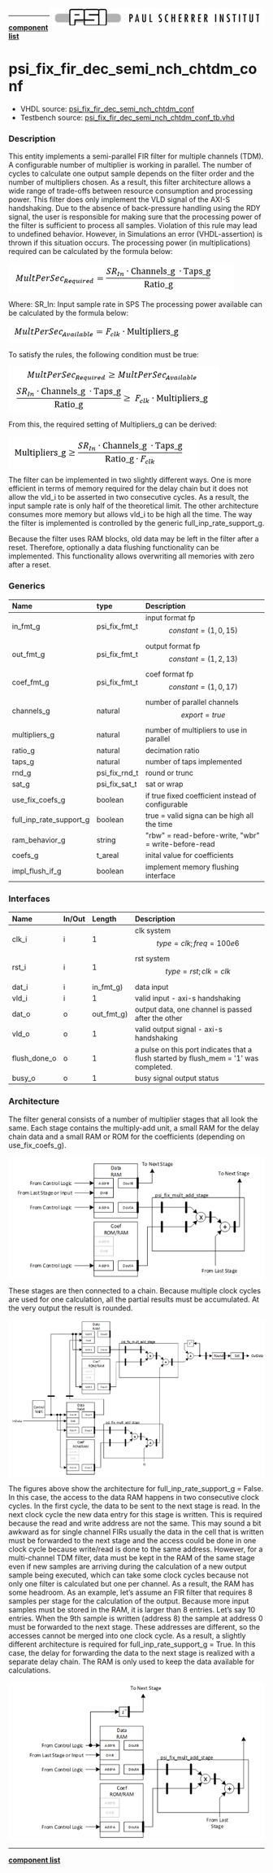 <img align="right" src="../../doc/psi_logo.png">

***

[**component list**](../README.md)

# psi_fix_fir_dec_semi_nch_chtdm_conf
 - VHDL source: [psi_fix_fir_dec_semi_nch_chtdm_conf](../hdl/psi_fix_fir_dec_semi_nch_chtdm_conf.vhd)
 - Testbench source: [psi_fix_fir_dec_semi_nch_chtdm_conf_tb.vhd](../testbench/psi_fix_fir_dec_semi_nch_chtdm_conf_tb/psi_fix_fir_dec_semi_nch_chtdm_conf_tb.vhd)

### Description

This entity implements a semi-parallel FIR filter for multiple channels (TDM). A configurable number of multiplier is working in parallel. The number of cycles to calculate one output sample depends on the filter order and the number of multipliers chosen. As a result, this filter architecture allows a wide range of trade-offs between resource consumption and processing power.
This filter does only implement the VLD signal of the AXI-S handshaking. Due to the absence of back-pressure handling using the RDY signal, the user is responsible for making sure that the processing power of the filter is sufficient to process all samples. Violation of this rule may lead to undefined behavior. However, in Simulations an error (VHDL-assertion) is thrown if this situation occurs.
The processing power (in multiplications) required can be calculated by the formula below:

<img align="center" src="psi_fix_fir_dec_semi_nch_chtdm_conf_a.png">

Where:
SR_In:		Input sample rate in SPS
The processing power available can be calculated by the formula below:

<img align="center" src="psi_fix_fir_dec_semi_nch_chtdm_conf_b.png">

To satisfy the rules, the following condition must be true:

<img align="center" src="psi_fix_fir_dec_semi_nch_chtdm_conf_c.png">

From this, the required setting of Multipliers_g can be derived:

<img align="center" src="psi_fix_fir_dec_semi_nch_chtdm_conf_d.png">

The filter can be implemented in two slightly different ways. One is more efficient in terms of memory required for the delay chain but it does not allow the vld_i to be asserted in two consecutive cycles. As a result, the input sample rate is only half of the theoretical limit. The other architecture consumes more memory but allows vld_i to be high all the time. The way the filter is implemented is controlled by the generic full_inp_rate_support_g.

Because the filter uses RAM blocks, old data may be left in the filter after a reset. Therefore, optionally a data flushing functionality can be implemented. This functionality allows overwriting all memories with zero after a reset.


### Generics
| Name                    | type          | Description                                          |
|:------------------------|:--------------|:-----------------------------------------------------|
| in_fmt_g                | psi_fix_fmt_t | input format fp $$ constant=(1,0,15) $$              |
| out_fmt_g               | psi_fix_fmt_t | output format fp $$ constant=(1,2,13) $$             |
| coef_fmt_g              | psi_fix_fmt_t | coef format fp $$ constant=(1,0,17) $$               |
| channels_g              | natural       | number of parallel channels $$ export=true $$        |
| multipliers_g           | natural       | number of multipliers to use in parallel             |
| ratio_g                 | natural       | decimation ratio                                     |
| taps_g                  | natural       | number of taps implemented                           |
| rnd_g                   | psi_fix_rnd_t | round or trunc                                       |
| sat_g                   | psi_fix_sat_t | sat or wrap                                          |
| use_fix_coefs_g         | boolean       | if true fixed coefficient instead of configurable    |
| full_inp_rate_support_g | boolean       | true = valid signa can be high all the time          |
| ram_behavior_g          | string        | "rbw" = read-before-write, "wbr" = write-before-read |
| coefs_g                 | t_areal       | inital value for coefficients                        |
| impl_flush_if_g         | boolean       | implement memory flushing interface                  |

### Interfaces
| Name         | In/Out   | Length     | Description                                                                           |
|:-------------|:---------|:-----------|:--------------------------------------------------------------------------------------|
| clk_i        | i        | 1          | clk system $$ type=clk; freq=100e6 $$                                                 |
| rst_i        | i        | 1          | rst system $$ type=rst; clk=clk $$                                                    |
| dat_i        | i        | in_fmt_g)  | data input                                                                            |
| vld_i        | i        | 1          | valid input - axi-s handshaking                                                       |
| dat_o        | o        | out_fmt_g) | output data, one channel is passed after the other                                    |
| vld_o        | o        | 1          | valid output signal - axi-s handshaking                                               |
| flush_done_o | o        | 1          | a pulse on this port indicates that a flush started by flush_mem = '1' was completed. |
| busy_o       | o        | 1          | busy signal output status                                                             |

### Architecture

The filter general consists of a number of multiplier stages that all look the same. Each stage contains the multiply-add unit, a small RAM for the delay chain data and a small RAM or ROM for the coefficients (depending on use_fix_coefs_g).

<img align="center" src="psi_fix_fir_dec_semi_nch_chtdm_conf_e.png">

These stages are then connected to a chain. Because multiple clock cycles are used for one calculation, all the partial results must be accumulated. At the very output the result is rounded.

<img align="center" src="psi_fix_fir_dec_semi_nch_chtdm_conf_f.png">

The figures above show the architecture for full_inp_rate_support_g = False. In this case, the access to the data RAM happens in two consecutive clock cycles. In the first cycle, the data to be sent to the next stage is read. In the next clock cycle the new data entry for this stage is written. This is required because the read and write address are not the same.
This may sound a bit awkward as for single channel FIRs usually the data in the cell that is written must be forwarded to the next stage and the access could be done in one clock cycle because write/read is done to the same address. However, for a multi-channel TDM filter, data must be kept in the RAM of the same stage even if new samples are arriving during the calculation of a new output sample being executed, which can take some clock cycles because not only one filter is calculated but one per channel. As a result, the RAM has some headroom.
As an example, let’s assume an FIR filter that requires 8 samples per stage for the calculation of the output. Because more input samples must be stored in the RAM, it is larger than 8 entries. Let’s say 10 entries. When the 9th sample is written (address 8) the sample at address 0 must be forwarded to the next stage. These addresses are different, so the accesses cannot be merged into one clock cycle.
As a result, a slightly different architecture is required for full_inp_rate_support_g = True. In this case, the delay for forwarding the data to the next stage is realized with a separate delay chain. The RAM is only used to keep the data available for calculations.

<img align="center" src="psi_fix_fir_dec_semi_nch_chtdm_conf_g.png">

---
[**component list**](../README.md)
